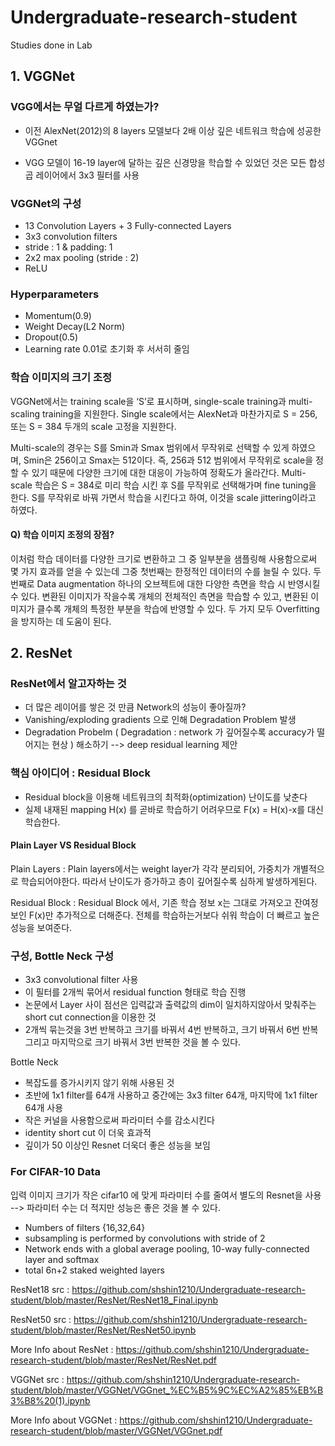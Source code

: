 # Undergraduate-research-student
Studies done in Lab

## 1. VGGNet

### VGG에서는 무얼 다르게 하였는가?

- 이전 AlexNet(2012)의 8 layers 모델보다 2배 이상 깊은 네트워크 학습에 성공한 VGGnet

- VGG 모델이 16-19 layer에 달하는 깊은 신경망을 학습할 수 있었던 것은 모든 합성곱 레이어에서 3x3 필터를 사용

### VGGNet의 구성

- 13 Convolution Layers + 3 Fully-connected Layers
- 3x3 convolution filters
- stride : 1 & padding: 1
- 2x2 max pooling (stride : 2)
- ReLU

### Hyperparameters

- Momentum(0.9)
- Weight Decay(L2 Norm)
- Dropout(0.5)
- Learning rate 0.01로 초기화 후 서서히 줄임

### 학습 이미지의 크기 조정

VGGNet에서는 training scale을 ‘S’로 표시하며, single-scale training과 multi-scaling training을 지원한다. 
Single scale에서는 AlexNet과 마찬가지로 S = 256, 또는 S = 384 두개의 scale 고정을 지원한다.

Multi-scale의 경우는 S를 Smin과 Smax 범위에서 무작위로 선택할 수 있게 하였으며, Smin은 256이고 Smax는 512이다. 
즉, 256과 512 범위에서 무작위로 scale을 정할 수 있기 때문에 다양한 크기에 대한 대응이 가능하여 정확도가 올라간다. 
Multi-scale 학습은 S = 384로 미리 학습 시킨 후 S를 무작위로 선택해가며 fine tuning을 한다. S를 무작위로 바꿔 가면서 학습을 시킨다고 하여, 이것을 scale jittering이라고 하였다.

#### Q) 학습 이미지 조정의 장점?

이처럼 학습 데이터를 다양한 크기로 변환하고 그 중 일부분을 샘플링해 사용함으로써 몇 가지 효과를 얻을 수 있는데 그중 첫번째는 한정적인 데이터의 수를 늘릴 수 있다.
두번째로 Data augmentation 하나의 오브젝트에 대한 다양한 측면을 학습 시 반영시킬 수 있다. 
변환된 이미지가 작을수록 개체의 전체적인 측면을 학습할 수 있고, 변환된 이미지가 클수록 개체의 특정한 부분을 학습에 반영할 수 있다. 
두 가지 모두 Overfitting을 방지하는 데 도움이 된다.

## 2. ResNet

### ResNet에서 알고자하는 것

- 더 많은 레이어를 쌓은 것 만큼 Network의 성능이 좋아질까?
- Vanishing/exploding gradients 으로 인해 Degradation Problem 발생
- Degradation Probelm ( Degradation : network 가 깊어질수록 accuracy가 떨어지는 현상 )  해소하기  --> deep residual learning 제안

### 핵심 아이디어 : Residual Block

- Residual block을 이용해 네트워크의 최적화(optimization) 난이도를 낮춘다
- 실제 내재된 mapping H(x) 를 곧바로 학습하기 어려우므로 F(x) = H(x)-x를 대신 학습한다.

#### Plain Layer VS Residual Block

Plain Layers : Plain layers에서는 weight layer가 각각 분리되어, 가중치가 개별적으로 학습되어야한다. 따라서 난이도가 증가하고 층이 깊어질수록 심하게 발생하게된다. 

Residual Block : Residual Block 에서, 기존 학습 정보 x는 그대로 가져오고 잔여정보인 F(x)만 추가적으로 더해준다. 전체를 학습하는거보다 쉬워 학습이 더 빠르고 높은 성능을 보여준다.

### 구성, Bottle Neck 구성

- 3x3 convolutional filter 사용
- 이 필터를 2개씩 묶어서 residual function 형태로 학습 진행
- 논문에서 Layer 사이 점선은 입력값과 출력값의 dim이 일치하지않아서 맞춰주는 short cut connection을 이용한 것
- 2개씩 묶는것을 3번 반복하고 크기를 바꿔서 4번 반복하고, 크기 바꿔서 6번 반복 그리고 마지막으로 크기 바꿔서 3번 반복한 것을 볼 수 있다.

Bottle Neck

- 복잡도를 증가시키지 않기 위해 사용된 것
- 초반에 1x1 filter를 64개 사용하고 중간에는 3x3 filter 64개, 마지막에 1x1 filter 64개 사용
- 작은 커널을 사용함으로써 파라미터 수를 감소시킨다
- identity short cut 이 더욱 효과적
- 깊이가 50 이상인 Resnet 더욱더 좋은 성능을 보임

### For CIFAR-10 Data

입력 이미지 크기가 작은 cifar10 에 맞게 파라미터 수를 줄여서 별도의 Resnet을 사용 --> 파라미터 수는 더 적지만 성능은 좋은 것을 볼 수 있다.

- Numbers of filters {16,32,64}
- subsampling is performed by convolutions with stride of 2
- Network ends with a global average pooling, 10-way fully-connected layer and softmax
- total 6n+2 staked weighted layers

ResNet18 src : https://github.com/shshin1210/Undergraduate-research-student/blob/master/ResNet/ResNet18_Final.ipynb

ResNet50 src : https://github.com/shshin1210/Undergraduate-research-student/blob/master/ResNet/ResNet50.ipynb

More Info about ResNet : https://github.com/shshin1210/Undergraduate-research-student/blob/master/ResNet/ResNet.pdf

VGGNet src : https://github.com/shshin1210/Undergraduate-research-student/blob/master/VGGNet/VGGnet_%EC%B5%9C%EC%A2%85%EB%B3%B8%20(1).ipynb

More Info about VGGNet : https://github.com/shshin1210/Undergraduate-research-student/blob/master/VGGNet/VGGnet.pdf
